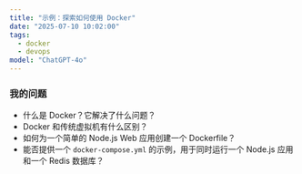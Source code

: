 ```yaml
---
title: "示例：探索如何使用 Docker"
date: "2025-07-10 10:02:00"
tags:
  - docker
  - devops
model: "ChatGPT-4o"
---
```


### 我的问题

- 什么是 Docker？它解决了什么问题？
- Docker 和传统虚拟机有什么区别？
- 如何为一个简单的 Node.js Web 应用创建一个 Dockerfile？
- 能否提供一个 `docker-compose.yml` 的示例，用于同时运行一个 Node.js 应用和一个 Redis 数据库？
